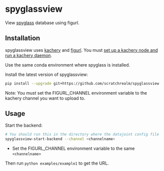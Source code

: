 # spyglassview

View [spyglass](https://github.com/LorenFrankLab/nwb_datajoint) database using figurl.

## Installation

spyglassview uses [kachery](https://github.com/kacheryhub/kachery-doc/blob/main/README.md) and [figurl](https://github.com/magland/figurl/blob/main/README.md). You must [set up a kachery node and run a kachery daemon](https://github.com/kacheryhub/kachery-doc/blob/main/doc/hostKacheryNode.md).

Use the same conda environment where spyglass is installed.

Install the latest version of spyglassview:

```bash
pip install --upgrade git+https://github.com/scratchrealm/spyglassview
```

Note: You must set the FIGURL_CHANNEL environment variable to the kachery channel you want to upload to.

## Usage

Start the backend:

```bash
# You should run this in the directory where the datajoint config file resides so that it can properly connect to the MySQL database
spyglassview-start-backend --channel <channelname>
```

* Set the FIGURL_CHANNEL environment variable to the same `<channelname>`

Then run `python examples/example1` to get the URL.
